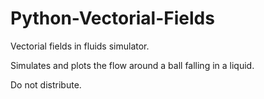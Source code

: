 # Python-Vectorial-Fields
Vectorial fields in fluids simulator.

Simulates and plots the flow around a ball falling in a liquid.

Do not distribute.
